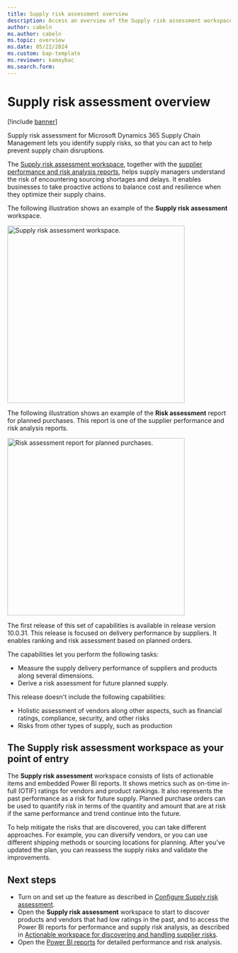 ```yaml
---
title: Supply risk assessment overview
description: Access an overview of the Supply risk assessment workspace, which helps supply managers understand the risk of encountering sourcing shortages and delays.
author: cabeln
ms.author: cabeln
ms.topic: overview 
ms.date: 05/22/2024
ms.custom: bap-template
ms.reviewer: kamaybac
ms.search.form: 
---
```


# Supply risk assessment overview

[!include [banner](../includes/banner.md)]

Supply risk assessment for Microsoft Dynamics 365 Supply Chain Management lets you identify supply risks, so that you can act to help prevent supply chain disruptions.

The [Supply risk assessment workspace](supply-risk-assessment-workspace.md), together with the [supplier performance and risk analysis reports](supply-risk-assessment-reports.md), helps supply managers understand the risk of encountering sourcing shortages and delays. It enables businesses to take proactive actions to balance cost and resilience when they optimize their supply chains.

The following illustration shows an example of the **Supply risk assessment** workspace.

[<img src="media/sra-workspace-page.png" alt="Supply risk assessment workspace." title="Supply risk assessment workspace" width="400" />](media/sra-workspace-page.png)

The following illustration shows an example of the **Risk assessment** report for planned purchases. This report is one of the supplier performance and risk analysis reports.

[<img src="media/sra-risk-planned-purchase.png" alt="Risk assessment report for planned purchases." title="Risk assessment report for planned purchases" width="400" />](media/sra-risk-planned-purchase.png)

The first release of this set of capabilities is available in release version 10.0.31. This release is focused on delivery performance by suppliers. It enables ranking and risk assessment based on planned orders.

The capabilities let you perform the following tasks:

- Measure the supply delivery performance of suppliers and products along several dimensions.
- Derive a risk assessment for future planned supply.

This release doesn't include the following capabilities:

- Holistic assessment of vendors along other aspects, such as financial ratings, compliance, security, and other risks
- Risks from other types of supply, such as production

## The Supply risk assessment workspace as your point of entry

The **Supply risk assessment** workspace consists of lists of actionable items and embedded Power BI reports. It shows metrics such as on-time in-full (OTIF) ratings for vendors and product rankings. It also represents the past performance as a risk for future supply. Planned purchase orders can be used to quantify risk in terms of the quantity and amount that are at risk if the same performance and trend continue into the future.

To help mitigate the risks that are discovered, you can take different approaches. For example, you can diversify vendors, or you can use different shipping methods or sourcing locations for planning. After you've updated the plan, you can reassess the supply risks and validate the improvements.

## Next steps

- Turn on and set up the feature as described in [Configure Supply risk assessment](supply-risk-assessment-configuration.md).
- Open the **Supply risk assessment** workspace to start to discover products and vendors that had low ratings in the past, and to access the Power BI reports for performance and supply risk analysis, as described in [Actionable workspace for discovering and handling supplier risks](supply-risk-assessment-workspace.md).
- Open the [Power BI reports](supply-risk-assessment-reports.md) for detailed performance and risk analysis.
